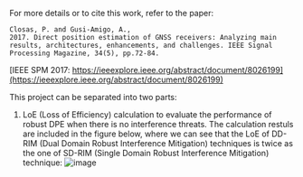 For more details or to cite this work, refer to the paper:  
```
Closas, P. and Gusi-Amigo, A.,
2017. Direct position estimation of GNSS receivers: Analyzing main results, architectures, enhancements, and challenges. IEEE Signal Processing Magazine, 34(5), pp.72-84.  
```  
[IEEE SPM 2017: https://ieeexplore.ieee.org/abstract/document/8026199](https://ieeexplore.ieee.org/abstract/document/8026199)  

This project can be separated into two parts:

1. LoE (Loss of Efficiency) calculation to evaluate the performance of robust DPE when there is no interference threats. The calculation restuls are included in the figure below, where we can see that the LoE of DD-RIM (Dual Domain Robust Interference Mitigation) techniques is twice as the one of SD-RIM (Single Domain Robust Interference Mitigation) technique:
   ![image](https://github.com/user-attachments/assets/d90a76f4-41a0-445e-bc3c-72c05ee7c7f0)

